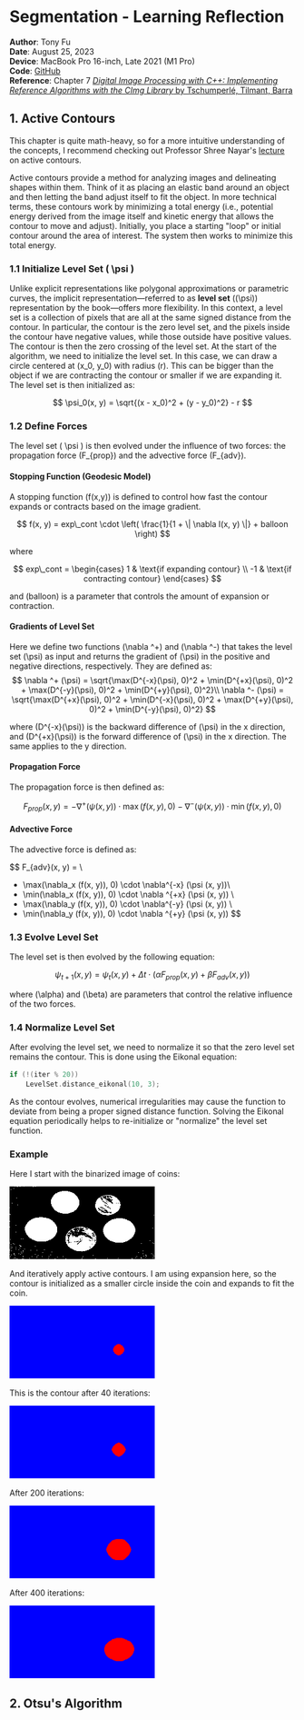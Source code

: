# Segmentation - Learning Reflection

**Author**: Tony Fu  
**Date**: August 25, 2023  
**Device**: MacBook Pro 16-inch, Late 2021 (M1 Pro)  
**Code**: [GitHub](https://github.com/tonyfu97/Digital-Image-Processing/07_segmentation)  
**Reference**: Chapter 7 [*Digital Image Processing with C++: Implementing Reference Algorithms with the CImg Library* by Tschumperlé, Tilmant, Barra](https://www.amazon.com/Digital-Image-Processing-Implementing-Algorithms/dp/1032347538)

## 1. Active Contours

This chapter is quite math-heavy, so for a more intuitive understanding of the concepts, I recommend checking out Professor Shree Nayar's [lecture](https://youtu.be/FROJUMk9P3Y?si=Bd_46R-5ZORLOjAO) on active contours.

Active contours provide a method for analyzing images and delineating shapes within them. Think of it as placing an elastic band around an object and then letting the band adjust itself to fit the object. In more technical terms, these contours work by minimizing a total energy (i.e., potential energy derived from the image itself and kinetic energy that allows the contour to move and adjust). Initially, you place a starting "loop" or initial contour around the area of interest. The system then works to minimize this total energy.


### 1.1 Initialize Level Set \( \psi \)

Unlike explicit representations like polygonal approximations or parametric curves, the implicit representation—referred to as **level set** (\(\psi\)) representation by the book—offers more flexibility. In this context, a level set is a collection of pixels that are all at the same signed distance from the contour. In particular, the contour is the zero level set, and the pixels inside the contour have negative values, while those outside have positive values. The contour is then the zero crossing of the level set. At the start of the algorithm, we need to initialize the level set. In this case, we can draw a circle centered at \(x_0, y_0\) with radius \(r\). This can be bigger than the object if we are contracting the contour or smaller if we are expanding it. The level set is then initialized as:

$$
\psi_0(x, y) = \sqrt{(x - x_0)^2 + (y - y_0)^2} - r
$$

### 1.2 Define Forces

The level set \( \psi \) is then evolved under the influence of two forces: the propagation force \(F_{prop}\) and the advective force \(F_{adv}\).

#### Stopping Function (Geodesic Model)

A stopping function \(f(x,y)\) is defined to control how fast the contour expands or contracts based on the image gradient.

$$
f(x, y) = exp\_cont \cdot \left( \frac{1}{1 + \| \nabla I(x, y) \|} + balloon \right)
$$

where 

$$
exp\_cont = \begin{cases}
1 & \text{if expanding contour} \\
-1 & \text{if contracting contour}
\end{cases}
$$

and \(balloon\) is a parameter that controls the amount of expansion or contraction.

#### Gradients of Level Set

Here we define two functions \(\nabla ^+\) and \(\nabla ^-\) that takes the level set \(\psi\) as input and returns the gradient of \(\psi\) in the positive and negative directions, respectively. They are defined as:
$$
\nabla ^+ (\psi) = \sqrt{\max(D^{-x}(\psi), 0)^2 + \min(D^{+x}(\psi), 0)^2 + \max(D^{-y}(\psi), 0)^2 + \min(D^{+y}(\psi), 0)^2}\\
\nabla ^- (\psi) = \sqrt{\max(D^{+x}(\psi), 0)^2 + \min(D^{-x}(\psi), 0)^2 + \max(D^{+y}(\psi), 0)^2 + \min(D^{-y}(\psi), 0)^2}
$$

where \(D^{-x}(\psi)\) is the backward difference of \(\psi\) in the x direction, and \(D^{+x}(\psi)\) is the forward difference of \(\psi\) in the x direction. The same applies to the y direction.

#### Propagation Force
The propagation force is then defined as:

$$
F_{prop}(x, y) = - \nabla ^+ (\psi (x, y)) \cdot \max(f(x, y), 0) - \nabla ^- (\psi (x, y)) \cdot \min(f(x, y), 0)
$$

#### Advective Force
The advective force is defined as:

$$
F_{adv}(x, y) = \\
 - \max(\nabla_x (f(x, y)), 0) \cdot \nabla^{-x} (\psi (x, y))\\
 - \min(\nabla_x (f(x, y)), 0) \cdot \nabla ^{+x} (\psi (x, y)) \\
 - \max(\nabla_y (f(x, y)), 0) \cdot \nabla^{-y} (\psi (x, y)) \\
 - \min(\nabla_y (f(x, y)), 0) \cdot \nabla ^{+y} (\psi (x, y))
$$

### 1.3 Evolve Level Set

The level set is then evolved by the following equation:

$$
\psi_{t+1}(x, y) = \psi_t(x, y) + \Delta t \cdot \left( \alpha F_{prop}(x, y) + \beta F_{adv}(x, y) \right)
$$

where \(\alpha\) and \(\beta\) are parameters that control the relative influence of the two forces.

### 1.4 Normalize Level Set

After evolving the level set, we need to normalize it so that the zero level set remains the contour. This is done using the Eikonal equation:

```cpp
if (!(iter % 20))
    LevelSet.distance_eikonal(10, 3);
```

As the contour evolves, numerical irregularities may cause the function to deviate from being a proper signed distance function. Solving the Eikonal equation periodically helps to re-initialize or "normalize" the level set function.

### Example

Here I start with the binarized image of coins:

![active_contours_input](./results/07/active_contours_input.png)

And iteratively apply active contours. I am using expansion here, so the contour is initialized as a smaller circle inside the coin and expands to fit the coin.

![active_contours_0](./results/07/active_contours_0.png)

This is the contour after 40 iterations:

![active_contours_40](./results/07/active_contours_40.png)

After 200 iterations:

![active_contours_200](./results/07/active_contours_200.png)

After 400 iterations:

![active_contours_400](./results/07/active_contours_400.png)

## 2. Otsu's Algorithm


